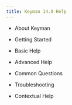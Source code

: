 ```yaml
---
title: Keyman 14.0 Help
---
```


* About Keyman

* Getting Started

* Basic Help

* Advanced Help

* Common Questions

* Troubleshooting

* Contextual Help
